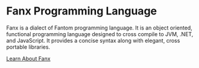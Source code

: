 # Fanx Programming Language

Fanx is a dialect of Fantom programming language.
It is an object oriented, functional programming language designed to cross compile to JVM, .NET, and JavaScript.
It provides a concise syntax along with elegant, cross portable libraries.

[Learn About Fanx](https://github.com/chunquedong/fanx/blob/master/doc/Intro.md)